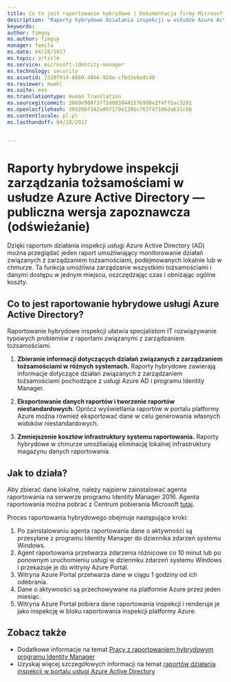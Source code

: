 ```yaml
---
title: Co to jest raportowanie hybrydowe | Dokumentacja firmy Microsoft
description: "Raporty hybrydowe działania inspekcji w usłudze Azure Active Directory pozwalają przeglądać poddane inspekcji zdarzenia w chmurze i lokalne."
keywords: 
author: fimguy
ms.author: fimguy
manager: femila
ms.date: 04/28/2017
ms.topic: article
ms.service: microsoft-identity-manager
ms.technology: security
ms.assetid: 7320f014-8b60-4866-92de-cfbd3e6edc48
ms.reviewer: mwahl
ms.suite: ems
ms.translationtype: Human Translation
ms.sourcegitcommit: 2869e908f3ff2d8038441576900e2f4ff5ac3201
ms.openlocfilehash: 30d20bf342a897179e120bc763f47106da631cb6
ms.contentlocale: pl-pl
ms.lasthandoff: 04/28/2017


---
```


# <a name="hybrid-identity-management-audit-reports-in-azure-active-directory---public-previewrefresh"></a>Raporty hybrydowe inspekcji zarządzania tożsamościami w usłudze Azure Active Directory — publiczna wersja zapoznawcza (odświeżanie)
Dzięki raportom działania inspekcji usługi Azure Active Directory (AD) można przeglądać jeden raport umożliwiający monitorowanie działań związanych z zarządzaniem tożsamościami, podejmowanych lokalnie lub w chmurze. Ta funkcja umożliwia zarządzanie wszystkimi tożsamościami i danymi dostępu w jednym miejscu, oszczędzając czas i obniżając ogólne koszty.

## <a name="what-is-azure-active-directory-hybrid-reporting"></a>Co to jest raportowanie hybrydowe usługi Azure Active Directory?
Raportowanie hybrydowe inspekcji ułatwia specjalistom IT rozwiązywanie typowych problemów z raportami związanymi z zarządzaniem tożsamościami.

1. **Zbieranie informacji dotyczących działań związanych z zarządzaniem tożsamościami w różnych systemach.** Raporty hybrydowe zawierają informacje dotyczące działań związanych z zarządzaniem tożsamościami pochodzące z usługi Azure AD i programu Identity Manager.

2. **Eksportowanie danych raportów i tworzenie raportów niestandardowych.** Oprócz wyświetlania raportów w portalu platformy Azure można również eksportować dane w celu generowania własnych widoków niestandardowych.

3. **Zmniejszenie kosztów infrastruktury systemu raportowania.** Raporty hybrydowe w chmurze umożliwiają eliminację lokalnej infrastruktury magazynu danych raportowania.

## <a name="how-does-it-work"></a>Jak to działa?

Aby zbierać dane lokalne, należy najpierw zainstalować agenta raportowania na serwerze programu Identity Manager 2016. Agenta raportowania można pobrać z Centrum pobierania Microsoft [tutaj](https://www.microsoft.com/en-us/download/details.aspx?id=55112).

Proces raportowania hybrydowego obejmuje następujące kroki:
1. Po zainstalowaniu agenta raportowania dane o aktywności są przesyłane z programu Identity Manager do dziennika zdarzeń systemu Windows.
2. Agent raportowania przetwarza zdarzenia różnicowe co 10 minut lub po ponownym uruchomieniu usługi w dzienniku zdarzeń systemu Windows i przekazuje je do witryny Azure Portal.
3. Witryna Azure Portal przetwarza dane w ciągu 1 godziny od ich odebrania.
4. Dane o aktywności są przechowywane na platformie Azure przez jeden miesiąc.
5. Witryna Azure Portal pobiera dane raportowania inspekcji i renderuje je jako inspekcję w bloku raportowania inspekcji platformy Azure.

## <a name="see-also"></a>Zobacz także
- Dodatkowe informacje na temat [Pracy z raportowaniem hybrydowym programu Identity Manager](/microsoft-identity-manager/deploy-use/working-with-identity-manager-hybrid-reporting)
- Uzyskaj więcej szczegółowych informacji na temat [raportów działania inspekcji w portalu usługi Azure Active Directory](https://docs.microsoft.com/en-us/azure/active-directory/active-directory-reporting-activity-audit-logs)
